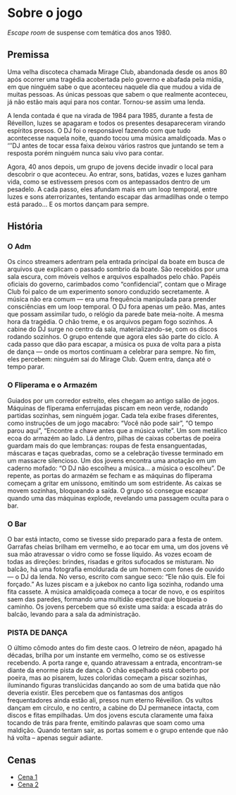 # Sobre o jogo

*Escape room* de suspense com temática dos anos 1980.

## Premissa

Uma velha discoteca chamada Mirage Club, abandonada desde os anos 80 após ocorrer uma tragédia acobertada pelo governo e abafada pela mídia, em que ninguém sabe o que aconteceu naquele dia que mudou a vida de muitas pessoas. As únicas pessoas que sabem o que realmente aconteceu, já não estão mais aqui para nos contar. Tornou-se assim uma lenda.

A lenda contada é que na virada de 1984 para 1985, durante a festa de Réveillon, luzes se apagaram e todos os presentes desapareceram virando espíritos presos. O DJ foi o responsável fazendo com que tudo acontecesse naquela noite, quando tocou uma música amaldiçoada. Mas o ‘’’DJ antes de tocar essa faixa deixou vários rastros que juntando se tem a resposta porém ninguém nunca saiu vivo para contar.

Agora, 40 anos depois, um grupo de jovens decide invadir o local para descobrir o que aconteceu. Ao entrar, sons, batidas, vozes e luzes ganham vida, como se estivessem presos com os antepassados dentro de um pesadelo.
A cada passo, eles afundam mais em um loop temporal, entre luzes e sons aterrorizantes, tentando escapar das armadilhas onde o tempo está parado... E os mortos dançam para sempre.

## História

### O Adm

Os cinco streamers adentram pela entrada principal da boate em busca de arquivos que
explicam o passado sombrio da boate.
São recebidos por uma sala escura, com móveis velhos e arquivos espalhados pelo chão.
Papéis oficiais do governo, carimbados como “confidencial”, contam que o Mirage Club foi
palco de um experimento sonoro conduzido secretamente. A música não era comum — era
uma frequência manipulada para prender consciências em um loop temporal. O DJ fora
apenas um peão.
Mas, antes que possam assimilar tudo, o relógio da parede bate meia-noite. A mesma hora
da tragédia. O chão treme, e os arquivos pegam fogo sozinhos. A cabine do DJ surge no
centro da sala, materializando-se, com os discos rodando sozinhos.
O grupo entende que agora eles são parte do ciclo. A cada passo que dão para escapar, a
música os puxa de volta para a pista de dança — onde os mortos continuam a celebrar para
sempre.
No fim, eles percebem: ninguém sai do Mirage Club. Quem entra, dança até o tempo parar.

### O Fliperama e o Armazém

Guiados por um corredor estreito, eles chegam ao antigo salão de jogos. Máquinas de
fliperama enferrujadas piscam em neon verde, rodando partidas sozinhas, sem ninguém
jogar. Cada tela exibe frases diferentes, como instruções de um jogo macabro: “Você não
pode sair”, “O tempo parou aqui”, “Encontre a chave antes que a música volte”.
Um som metálico ecoa do armazém ao lado. Lá dentro, pilhas de caixas cobertas de poeira
guardam mais do que lembranças: roupas de festa ensanguentadas, máscaras e taças
quebradas, como se a celebração tivesse terminado em um massacre silencioso.
Um dos jovens encontra uma anotação em um caderno mofado: “O DJ não escolheu a
música… a música o escolheu”. De repente, as portas do armazém se fecham e as
máquinas do fliperama começam a gritar em uníssono, emitindo um som estridente. As
caixas se movem sozinhas, bloqueando a saída. O grupo só consegue escapar quando
uma das máquinas explode, revelando uma passagem oculta para o bar.

### O Bar

O bar está intacto, como se tivesse sido preparado para a festa de ontem. Garrafas cheias
brilham em vermelho, e ao tocar em uma, um dos jovens vê sua mão atravessar o vidro
como se fosse líquido. As vozes ecoam de todas as direções: brindes, risadas e gritos
sufocados se misturam.
No balcão, há uma fotografia emoldurada de um homem com fones de ouvido — o DJ da
lenda. No verso, escrito com sangue seco: “Ele não quis. Ele foi forçado.”
As luzes piscam e a jukebox no canto liga sozinha, rodando uma fita cassete. A música
amaldiçoada começa a tocar de novo, e os espíritos saem das paredes, formando uma
multidão espectral que bloqueia o caminho. Os jovens percebem que só existe uma saída: a
escada atrás do balcão, levando para a sala da administração.

### PISTA DE DANÇA

O último cômodo antes do fim deste caos. O letreiro de néon, apagado há décadas, brilha
por um instante em vermelho, como se os estivesse recebendo. A porta range e, quando
atravessam a entrada, encontram-se diante da enorme pista de dança. O chão espelhado
está coberto por poeira, mas ao pisarem, luzes coloridas começam a piscar sozinhas,
iluminando figuras translúcidas dançando ao som de uma batida que não deveria existir.
Eles percebem que os fantasmas dos antigos frequentadores ainda estão ali, presos num
eterno Réveillon. Os vultos dançam em círculo, e no centro, a cabine do DJ permanece
intacta, com discos e fitas empilhadas. Um dos jovens escuta claramente uma faixa tocando
de trás para frente, emitindo palavras que soam como uma maldição.
Quando tentam sair, as portas somem e o grupo entende que não há volta – apenas seguir
adiante.

## Cenas

- [Cena 1](./cena1.md)
- [Cena 2](./cena2.md)
